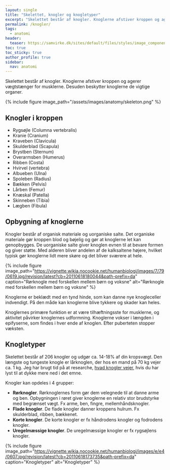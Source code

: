 ```yaml
---
layout: single
title: "Skelettet, knogler og knogletyper"
excerpt: "Skelettet består af knogler. Knoglerne afstiver kroppen og agerer vægtstænger for musklerne, så kroppen kan bevæge sig. Knoglerne opdeles i forskellige knogletyper."
permalink: /knogler/
tags:
  - anatomi
header:
  teaser: https://samvirke.dk/sites/default/files/styles/image_component_large/public/migrated/kn/knoglerlis_0.jpg.jpeg?itok=3xXtRBZo
toc: true
toc_sticky: true
author_profile: true
sidebar:
  nav: anatomi
---
```


Skelettet består af knogler. Knoglerne afstiver kroppen og agerer vægtstænger for musklerne. Desuden beskytter knoglerne de vigtige organer.

{% include figure image_path="/assets/images/anatomy/skeleton.png" %}

## Knogler i kroppen

- Rygsøjle (Columna vertebralis)
- Kranie (Cranium)
- Kraveben (Clavicula)
- Skulderblad (Scapula)
- Brystben (Sternum)
- Overarmsben (Humerus)
- Ribben (Costa)
- Hvirvel (vertebra)
- Albueben (Ulna)
- Spoleben (Radius)
- Bækken (Pelvis)
- Lårben (Femur)
- Knæskal (Patella)
- Skinneben (Tibia)
- Lægben (Fibula)

## Opbygning af knoglerne

Knogler består af organisk materiale og uorganiske salte. Det organiske materiale gør kroppen blod og bøjelig og gør at knoglerne let kan genopbygges. De uorganiske salte giver knoglen evnen til at bevare formen og giver støtte. Med alderen bliver andelen af de kalksaltene højere, hvilket typisk gør knoglerne lidt mere skøre og det bliver sværere at hele.

{% include figure image_path="https://vignette.wikia.nocookie.net/humanbiologi/images/7/79/0619.jpg/revision/latest?cb=20110618180044&path-prefix=da" caption="Rørknogle med forskellen mellem børn og voksne" alt="Rørknogle med forskellen mellem børn og voksne" %}

Knoglerne er beklædt med en tynd hinde, som kan danne nye knogleceller indvendigt. På den måde kan knoglerne blive tykkere og skader kan heles.

Knoglernes primære funktion er at være tilhæftningsste for musklerne, og aktivitet påvirker knoglernes udformning. Knoglerne vokser i længden i epifyserne, som findes i hver ende af knoglen. Efter puberteten stopper væksten.

## Knogletyper

Skelettet består af 206 knogler og udgør ca. 14-18% af din kropsvægt. Den længste og tungeste knogle er lårknoglen, der hos en mand på 70 kg vejer ca. 1 kg. Jeg har brugt tid på at researche, [hvad knogler vejer](/hvad-vejer-skelettet/), hvis du har lyst til at dykke mere ned i det emne.

Knogler kan opdeles i 4 grupper:

- **Rørknogler**. Rørknoglernes form gør dem velegnede til at danne arme og ben. Opbygningen i røret giver knoglerne en relativ stor brudstyrke med begrænset vægt. Fx arme, ben, fingre, mellemhåndsknogler.
- **Flade knogler**. De flade knogler danner kroppens hulrum. Fx skulderblad, ribben, bækkenet.
- **Korte knogler**. De korte knogler er fx håndrodens knogler og fodrodens knogler.
- **Uregelmæssige knogler**. De uregelmæssige knogler er fx rygsøjlens knogler.

{% include figure image_path="https://vignette.wikia.nocookie.net/humanbiologi/images/e/e4/0607.jpg/revision/latest?cb=20110618173735&path-prefix=da" caption="Knogletyper" alt="Knogletyper" %}
